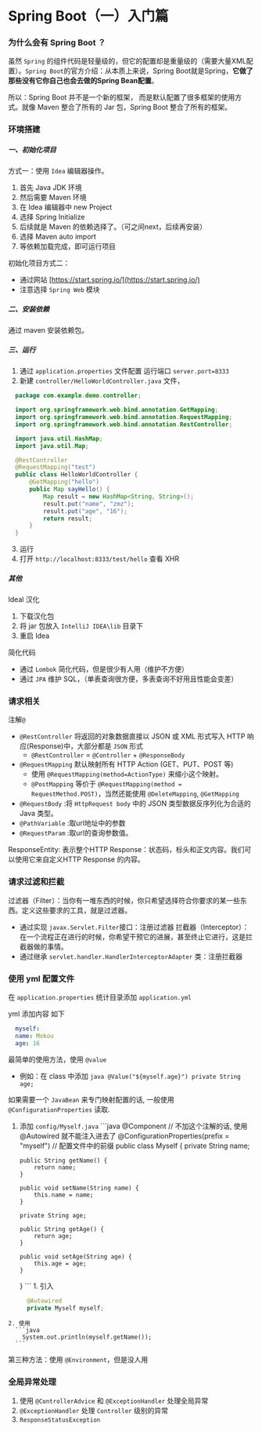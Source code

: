 # Spring Boot（一）入门篇

### 为什么会有 Spring Boot ？

虽然 `Spring` 的组件代码是轻量级的，但它的配置却是重量级的（需要大量XML配置）。`Spring Boot`的官方介绍：从本质上来说，Spring Boot就是Spring，**它做了那些没有它你自己也会去做的Spring Bean配置**。

所以：Spring Boot 并不是一个新的框架， 而是默认配置了很多框架的使用方式。就像 Maven 整合了所有的 Jar 包，Spring Boot 整合了所有的框架。

### 环境搭建

##### 一、初始化项目

方式一：使用 `Idea` 编辑器操作。
  1. 首先 Java JDK 环境
  2. 然后需要 Maven 环境
  3. 在 Idea 编辑器中 new Project
  4. 选择 Spring Initialize
  5. 后续就是 Maven 的依赖选择了。（可之间next，后续再安装）
  6. 选择 Maven auto import
  7. 等依赖加载完成，即可运行项目

初始化项目方式二：
  * 通过网站 [https://start.spring.io/](https://start.spring.io/)
  * 注意选择 `Spring Web` 模块

##### 二、安装依赖

通过 maven 安装依赖包。

##### 三、运行

1. 通过 `application.properties` 文件配置 运行端口 `server.port=8333`
2. 新建 `controller/HelloWorldController.java` 文件，
  ```java
    package com.example.demo.controller;

    import org.springframework.web.bind.annotation.GetMapping;
    import org.springframework.web.bind.annotation.RequestMapping;
    import org.springframework.web.bind.annotation.RestController;

    import java.util.HashMap;
    import java.util.Map;

    @RestController
    @RequestMapping("test")
    public class HelloWorldController {
        @GetMapping("hello")
        public Map sayHello() {
            Map result = new HashMap<String, String>();
            result.put("name", "zmz");
            result.put("age", "16");
            return result;
        }
    }
  ```
3. 运行
4. 打开 `http://localhost:8333/test/hello` 查看 XHR

##### 其他

Ideal 汉化
1. 下载汉化包
2. 将 jar 包放入 `IntelliJ IDEA\lib` 目录下
3. 重启 Idea

简化代码
* 通过 `Lombok` 简化代码，但是很少有人用（维护不方便）
* 通过 `JPA` 维护 SQL，（单表查询很方便，多表查询不好用且性能会变差）


### 请求相关

注解`@`

* `@RestController` 将返回的对象数据直接以 JSON 或 XML 形式写入 HTTP 响应(Response)中，大部分都是 `JSON` 形式
  * `@RestController` = `@Controller` + `@ResponseBody`
* `@RequestMapping` 默认映射所有 HTTP Action (GET、PUT、POST 等)
  * 使用 `@RequestMapping(method=ActionType)` 来缩小这个映射。
  * `@PostMapping` 等价于 `@RequestMapping(method = RequestMethod.POST)`，当然还能使用 `@DeleteMapping`, `@GetMapping`
* `@RequestBody` :将 `HttpRequest body` 中的 JSON 类型数据反序列化为合适的 Java 类型。
* `@PathVariable` :取url地址中的参数
* `@RequestParam` :取url的查询参数值。

ResponseEntity: 表示整个HTTP Response：状态码，标头和正文内容。我们可以使用它来自定义HTTP Response 的内容。


### 请求过滤和拦截

过滤器（Filter）：当你有一堆东西的时候，你只希望选择符合你要求的某一些东西。定义这些要求的工具，就是过滤器。
  * 通过实现 `javax.Servlet.Filter`接口：注册过滤器
拦截器（Interceptor）：在一个流程正在进行的时候，你希望干预它的进展，甚至终止它进行，这是拦截器做的事情。
  * 通过继承 `servlet.handler.HandlerInterceptorAdapter` 类：注册拦截器



### 使用 yml 配置文件

在 `application.properties` 统计目录添加 `application.yml`

yml 添加内容 如下

```yml
  myself:
  name: Mokou
  age: 16
```


最简单的使用方法，使用 `@value`
   * 例如：在 class 中添加
    ```java
      @Value("${myself.age}")
      private String age;
    ```

如果需要一个 `JavaBean` 来专门映射配置的话, 一般使用 `@ConfigurationProperties` 读取.
   1. 添加 `config/Myself.java`
    ```java
      @Component // 不加这个注解的话, 使用 @Autowired 就不能注入进去了
      @ConfigurationProperties(prefix = "myself") // 配置文件中的前缀
      public class Myself {
          private String name;

          public String getName() {
              return name;
          }

          public void setName(String name) {
              this.name = name;
          }

          private String age;

          public String getAge() {
              return age;
          }

          public void setAge(String age) {
              this.age = age;
          }
      }
    ```
    1. 引入
      ```java
        @Autowired
        private Myself myself;
      ```
    2. 使用
      ```java
        System.out.println(myself.getName());
      ```

第三种方法：使用 `@Environment`，但是没人用


### 全局异常处理

1. 使用 `@ControllerAdvice` 和 `@ExceptionHandler` 处理全局异常
2. `@ExceptionHandler` 处理 `Controller` 级别的异常
3. `ResponseStatusException`


